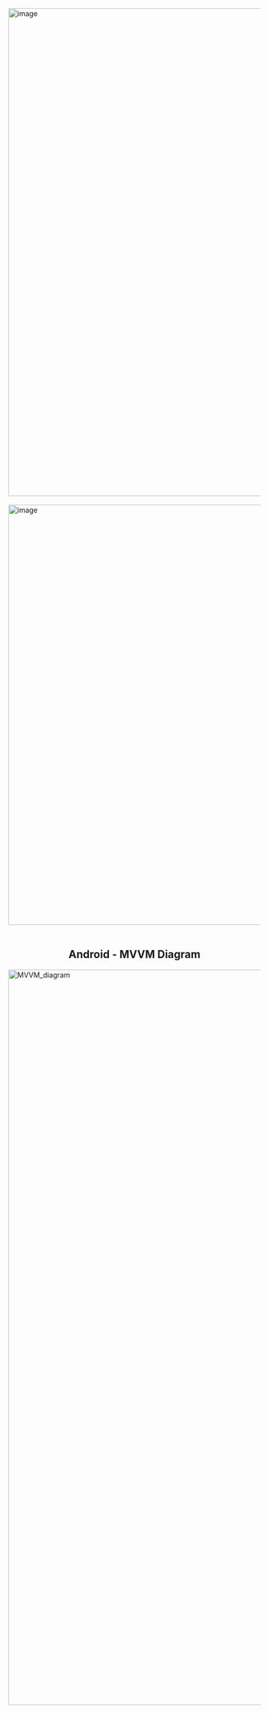 <img width="1295" height="974" alt="image" src="https://github.com/user-attachments/assets/36d712f6-b0cb-4524-941a-e119c7dec920" />
<br><br>
<img width="1609" height="839" alt="image" src="https://github.com/user-attachments/assets/ef814775-ccfa-4e47-a69e-f1397d891fa4" />
<br><br>

<h2 align="center">Android - MVVM Diagram</h1>
<img width="3715" height="1468" alt="MVVM_diagram" src="https://github.com/user-attachments/assets/d252ef1d-a4b3-49f6-bcfd-564b61bf5e9b" />
